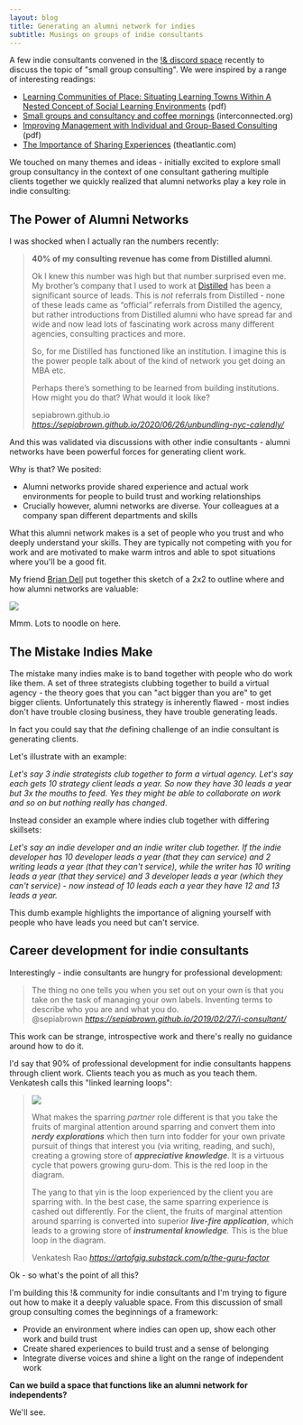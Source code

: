 ```yaml
---
layout: blog
title: Generating an alumni network for indies
subtitle: Musings on groups of indie consultants
---
```


A few indie consultants convened in the [!& discord space](/!&/) recently to discuss the topic of "small group consulting". We were inspired by a range of interesting readings:

- [Learning Communities of Place: Situating Learning Towns Within A Nested Concept of Social Learning Environments](https://www.dropbox.com/s/w3z4fxvo37s7crc/Learning%20Communities%20of%20Place.doc?dl=0) (pdf)
- [Small groups and consultancy and coffee mornings](http://interconnected.org/home/2015/10/07/small_groups_and_consultancy) (interconnected.org)
- [Improving Management with Individual and Group-Based Consulting](http://documents1.worldbank.org/curated/en/166671557929384690/pdf/Improving-Management-with-Individual-and-Group-Based-Consulting-Results-from-a-Randomized-Experiment-in-Colombia.pdf) (pdf)
- [The Importance of Sharing Experiences](https://www.theatlantic.com/health/archive/2014/10/the-importance-of-sharing-experiences/381493/) (theatlantic.com)

We touched on many themes and ideas - initially excited to explore small group consultancy in the context of one consultant gathering multiple clients together we quickly realized that alumni networks play a key role in indie consulting:

## The Power of Alumni Networks

I was shocked when I actually ran the numbers recently:

<blockquote class="quoteback" darkmode="" data-title="Can Calendly Unbundle NYC?" data-author="sepiabrown.github.io" cite="https://sepiabrown.github.io/2020/06/26/unbundling-nyc-calendly/">
<p><strong>40% of my consulting revenue has come from Distilled alumni</strong><span>.</span><br></p>

<p>Ok I knew this number was high but that number surprised even me. My brother’s company that I used to work at <a href="https://www.distilled.net/" target="_blank" rel="noopener">Distilled</a>&nbsp;has been a significant source of leads. This is <em>not</em> referrals from Distilled - none of these leads came as “official” referrals from Distilled the agency, but rather introductions from Distilled alumni who have spread far and wide and now lead lots of fascinating work across many different agencies, consulting practices and more.</p>

<p>So, for me Distilled has functioned like an institution. I imagine this is the power people talk about of the kind of network you get doing an MBA etc.</p>

<p>Perhaps there’s something to be learned from building institutions. How might you do that? What would it look like?</p>
<footer>sepiabrown.github.io<cite> <a href="https://sepiabrown.github.io/2020/06/26/unbundling-nyc-calendly/">https://sepiabrown.github.io/2020/06/26/unbundling-nyc-calendly/</a></cite></footer>
</blockquote><script note="" src="https://cdn.jsdelivr.net/gh/Blogger-Peer-Review/quotebacks@1/quoteback.js"></script>

And this was validated via discussions with other indie consultants - alumni networks have been powerful forces for generating client work.

Why is that? We posited:

- Alumni networks provide shared experience and actual work environments for people to build trust and working relationships
- Crucially however, alumni networks are diverse. Your colleagues at a company span different departments and skills

What this alumni network makes is a set of people who you trust and who deeply understand your skills. They are typically not competing with you for work and are motivated to make warm intros and able to spot situations where you'll be a good fit.

My friend [Brian Dell](https://twitter.com/itsbdell) put together this sketch of a 2x2 to outline where and how alumni networks are valuable:

![](/images/alumni-matrix.svg)

Mmm. Lots to noodle on here.

## The Mistake Indies Make

The mistake many indies make is to band together with people who do work like them. A set of three strategists clubbing together to build a virtual agency - the theory goes that you can "act bigger than you are" to get bigger clients. Unfortunately this strategy is inherently flawed - most indies don't have trouble closing business, they have trouble generating leads.

In fact you could say that *the* defining challenge of an indie consultant is generating clients.

Let's illustrate with an example:

*Let's say 3 indie strategists club together to form a virtual agency. Let's say each gets 10 strategy client leads a year. So now they have 30 leads a year but 3x the mouths to feed. Yes they might be able to collaborate on work and so on but nothing really has changed*.

Instead consider an example where indies club together with differing skillsets:

*Let's say an indie developer and an indie writer club together. If the indie developer has 10 developer leads a year (that they can service) and 2 writing leads a year (that they can't service), while the writer has 10 writing leads a year (that they service) and 3 developer leads a year (which they can't service) - now instead of 10 leads each a year they have 12 and 13 leads a year.*

This dumb example highlights the importance of aligning yourself with people who have leads you need but can't service.

## Career development for indie consultants

Interestingly - indie consultants are hungry for professional development:

<blockquote class="quoteback" darkmode="" data-title="I%2C%20consultant%3F" data-author="@sepiabrown" cite="https://sepiabrown.github.io/2019/02/27/i-consultant/">
The thing no one tells you when you set out on your own is that you take on the task of managing your own labels. Inventing terms to describe who you are and what you do.
<footer>@sepiabrown <cite><a href="https://sepiabrown.github.io/2019/02/27/i-consultant/">https://sepiabrown.github.io/2019/02/27/i-consultant/</a></cite></footer>
</blockquote>
<script note="" src="https://cdn.jsdelivr.net/gh/Blogger-Peer-Review/quotebacks@1/quoteback.js"></script>

This work can be strange, introspective work and there's really no guidance around how to do it.

I'd say that 90% of professional development for indie consultants happens through client work. Clients teach you as much as you teach them. Venkatesh calls this "linked learning loops":

<blockquote class="quoteback" darkmode="" data-title="The Guru Factor" data-author="Venkatesh Rao" cite="https://artofgig.substack.com/p/the-guru-factor">
<img src="https://cdn.substack.com/image/fetch/w_1456,c_limit,f_auto,q_auto:good,fl_progressive:steep/https%3A%2F%2Fbucketeer-e05bbc84-baa3-437e-9518-adb32be77984.s3.amazonaws.com%2Fpublic%2Fimages%2F4319079f-31e2-417d-9315-ba6d836d41ed_1320x956.png" />
<p>What makes the sparring <em>partner </em>role different is that you take the fruits of marginal attention around sparring and convert them into <em><strong>nerdy explorations</strong> </em>which then turn into fodder for your own private pursuit of things that interest you (via writing, reading, and such), creating a growing store of <em><strong>appreciative knowledge</strong></em>. It is a virtuous cycle that powers growing guru-dom. This is the red loop in the diagram.</p><p>The yang to that yin is the loop experienced by the client you are sparring with. In the best case, the same sparring experience is cashed out differently. For the client, the fruits of marginal attention around sparring is converted into superior <em><strong>live-fire application</strong></em>, which leads to a growing store of <em><strong>instrumental knowledge</strong>.</em> This is the blue loop in the diagram.</p>
<footer>Venkatesh Rao<cite> <a href="https://artofgig.substack.com/p/the-guru-factor">https://artofgig.substack.com/p/the-guru-factor</a></cite></footer>
</blockquote><script note="" src="https://cdn.jsdelivr.net/gh/Blogger-Peer-Review/quotebacks@1/quoteback.js"></script>

Ok - so what's the point of all this?

I'm building this !& community for indie consultants and I'm trying to figure out how to make it a deeply valuable space. From this discussion of small group consulting comes the beginnings of a framework:

- Provide an environment where indies can open up, show each other work and build trust 
- Create shared experiences to build trust and a sense of belonging
- Integrate diverse voices and shine a light on the range of independent work

**Can we build a space that functions like an alumni network for independents?**

We'll see.


